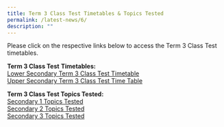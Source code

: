```yaml
---
title: Term 3 Class Test Timetables & Topics Tested
permalink: /latest-news/6/
description: ""
---
```

Please click on the respective links below to access the Term 3 Class Test timetables.

**Term 3 Class Test** **Timetables:**<br>
[Lower Secondary Term 3 Class Test Timetable](https://drive.google.com/file/d/13T3KcODkQueWy4u-O_Z-tRbw_sa83Puz/view?usp=sharing)<br>
[Upper Secondary Term 3 Class Test Time Table](https://drive.google.com/file/d/1mPfqBh5vTmsNGA3iysPycVwi9VKaYFvS/view?usp=sharing)

**Term 3 Class Test Topics Tested:**<br>
[Secondary 1 Topics Tested](https://drive.google.com/file/d/1on5EWu8b7-ASopR5saJH_rBV8BpEHheM/view?usp=sharing)<br>
[Secondary 2 Topics Tested](https://drive.google.com/file/d/1lADp7-UeQqnLDz5nUH8IUKa_Letl8Dr7/view?usp=sharing)<br>
[Secondary 3 Topics Tested](https://drive.google.com/file/d/157VYvL14HyE9XskC4M8Ekq-BwbV_KQcy/view?usp=sharing)